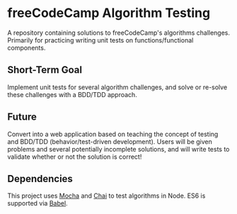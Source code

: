 # freeCodeCamp Algorithm Testing
A repository containing solutions to freeCodeCamp's algorithms challenges. Primarily for practicing writing unit tests on functions/functional components.

## Short-Term Goal
Implement unit tests for several algorithm challenges, and solve or re-solve these challenges with a BDD/TDD approach.

## Future
Convert into a web application based on teaching the concept of testing and BDD/TDD (behavior/test-driven development). Users will be given problems and several potentially incomplete solutions, and will write tests to validate whether or not the solution is correct!

## Dependencies
This project uses [Mocha](https://mochajs.org) and [Chai](http://www.chaijs.com) to test algorithms in Node. ES6 is supported via [Babel](https://babeljs.io).
